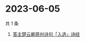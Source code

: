 # 2023-06-05

共 1 条

<!-- BEGIN -->
<!-- 最后更新时间 Mon Jun 05 2023 11:10:47 GMT+0800 (China Standard Time) -->

1. [答主楚云卿原创诗句「入选」诗经](https://www.zhihu.com/search?q=答主楚云卿原创诗句「入选」诗经)

<!-- END -->
